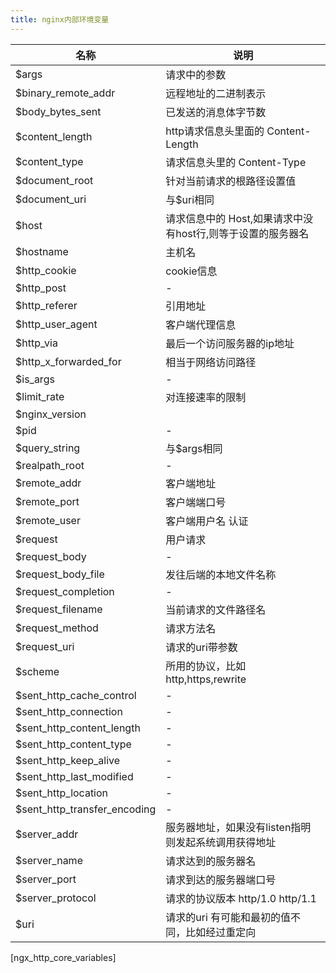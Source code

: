 ```yaml
---
title: nginx内部环境变量
---
```


| 名称  | 说明              |
| ------- | ----------------- |
$args  | 请求中的参数
$binary_remote_addr | 远程地址的二进制表示
$body_bytes_sent | 已发送的消息体字节数
$content_length | http请求信息头里面的 Content-Length
$content_type | 请求信息头里的 Content-Type
$document_root | 针对当前请求的根路径设置值
$document_uri | 与$uri相同
$host | 请求信息中的 Host,如果请求中没有host行,则等于设置的服务器名
$hostname | 主机名
$http_cookie | cookie信息
$http_post | -
$http_referer | 引用地址
$http_user_agent | 客户端代理信息
$http_via | 最后一个访问服务器的ip地址
$http_x_forwarded_for | 相当于网络访问路径
$is_args | -
$limit_rate | 对连接速率的限制
$nginx_version |
$pid | -
$query_string | 与$args相同
$realpath_root | -
$remote_addr | 客户端地址
$remote_port | 客户端端口号
$remote_user | 客户端用户名 认证
$request | 用户请求
$request_body | -
$request_body_file | 发往后端的本地文件名称
$request_completion | -
$request_filename | 当前请求的文件路径名
$request_method | 请求方法名
$request_uri | 请求的uri带参数
$scheme | 所用的协议，比如 http,https,rewrite
$sent_http_cache_control | -
$sent_http_connection | -
$sent_http_content_length | -
$sent_http_content_type | -
$sent_http_keep_alive | -
$sent_http_last_modified | -
$sent_http_location | -
$sent_http_transfer_encoding | -
$server_addr | 服务器地址，如果没有listen指明则发起系统调用获得地址
$server_name | 请求达到的服务器名
$server_port | 请求到达的服务器端口号
$server_protocol | 请求的协议版本 http/1.0 http/1.1
$uri | 请求的uri 有可能和最初的值不同，比如经过重定向
[ngx_http_core_variables]


